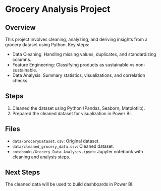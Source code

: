 # Grocery Analysis Project

## Overview
This project involves cleaning, analyzing, and deriving insights from a grocery dataset using Python. 
Key steps:
- Data Cleaning: Handling missing values, duplicates, and standardizing columns.
- Feature Engineering: Classifying products as sustainable vs non-sustainable.
- Data Analysis: Summary statistics, visualizations, and correlation checks.

## Steps
1. Cleaned the dataset using Python (Pandas, Seaborn, Matplotlib).
2. Prepared the cleaned dataset for visualization in Power BI.

## Files
- `data/GroceryDataset.csv`: Original dataset.
- `data/cleaned_grocery_data.csv`: Cleaned dataset.
- `notebooks/Grocery Data Analysis.ipynb`: Jupyter notebook with cleaning and analysis steps.

## Next Steps
The cleaned data will be used to build dashboards in Power BI.
